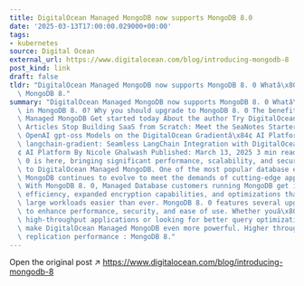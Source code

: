 ```yaml
---
title: DigitalOcean Managed MongoDB now supports MongoDB 8.0
date: '2025-03-13T17:00:00.029000+00:00'
tags:
- kubernetes
source: Digital Ocean
external_url: https://www.digitalocean.com/blog/introducing-mongodb-8
post_kind: link
draft: false
tldr: "DigitalOcean Managed MongoDB now supports MongoDB 8. 0 Whatâ\x80\x99s new in\
  \ MongoDB 8."
summary: "DigitalOcean Managed MongoDB now supports MongoDB 8. 0 Whatâ\x80\x99s new\
  \ in MongoDB 8. 0? Why you should upgrade to MongoDB 8. 0 The benefits of DigitalOcean\
  \ Managed MongoDB Get started today About the author Try DigitalOcean for free Related\
  \ Articles Stop Building SaaS from Scratch: Meet the SeaNotes Starter Kit Announcing\
  \ OpenAI gpt-oss Models on the DigitalOcean Gradientâ\x84¢ AI Platform Introducing\
  \ langchain-gradient: Seamless LangChain Integration with DigitalOcean Gradientâ\x84\
  ¢ AI Platform By Nicole Ghalwash Published: March 13, 2025 3 min read MongoDB 8.\
  \ 0 is here, bringing significant performance, scalability, and security enhancements\
  \ to DigitalOcean Managed MongoDB. One of the most popular database engines available,\
  \ MongoDB continues to evolve to meet the demands of cutting-edge applications.\
  \ With MongoDB 8. 0, Managed Database customers running MongoDB get improved query\
  \ efficiency, expanded encryption capabilities, and optimizations that make scaling\
  \ large workloads easier than ever. MongoDB 8. 0 features several upgrades designed\
  \ to enhance performance, security, and ease of use. Whether youâ\x80\x99re managing\
  \ high-throughput applications or looking for better query optimization, these improvements\
  \ make DigitalOcean Managed MongoDB even more powerful. Higher throughput and improved\
  \ replication performance : MongoDB 8."
---
```

Open the original post ↗ https://www.digitalocean.com/blog/introducing-mongodb-8
